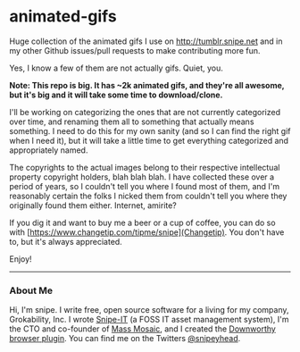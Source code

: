 # animated-gifs
Huge collection of the animated gifs I use on http://tumblr.snipe.net and in my other Github issues/pull requests to make contributing more fun.

Yes, I know a few of them are not actually gifs. Quiet, you.

**Note: This repo is big. It has ~2k animated gifs, and they're all awesome, but it's big and it will take some time to download/clone.**

I'll be working on categorizing the ones that are not currently categorized over time, and renaming them all to something that actually means something. I need to do this for my own sanity (and so I can find the right gif when I need it), but it will take a little time to get everything categorized and appropriately named.

The copyrights to the actual images belong to their respective intellectual property copyright holders, blah blah blah. I have collected these over a period of years, so I couldn't tell you where I found most of them, and I'm reasonably certain the folks I nicked them from couldn't tell you where they originally found them either. Internet, amirite?

If you dig it and want to buy me a beer or a cup of coffee, you can do so with [https://www.changetip.com/tipme/snipe](Changetip). You don't have to, but it's always appreciated.

Enjoy!

-----

### About Me

Hi, I'm snipe. I write free, open source software for a living for my company, Grokability, Inc. I wrote [Snipe-IT](https://snipeitapp.com) (a FOSS IT asset management system), I'm the CTO and co-founder of [Mass Mosaic](https://massmosaic.com), and I created the [Downworthy browser plugin](http://downworthy.snipe.net). You can find me on the Twitters [@snipeyhead](https://twitter.com/snipeyhead).
